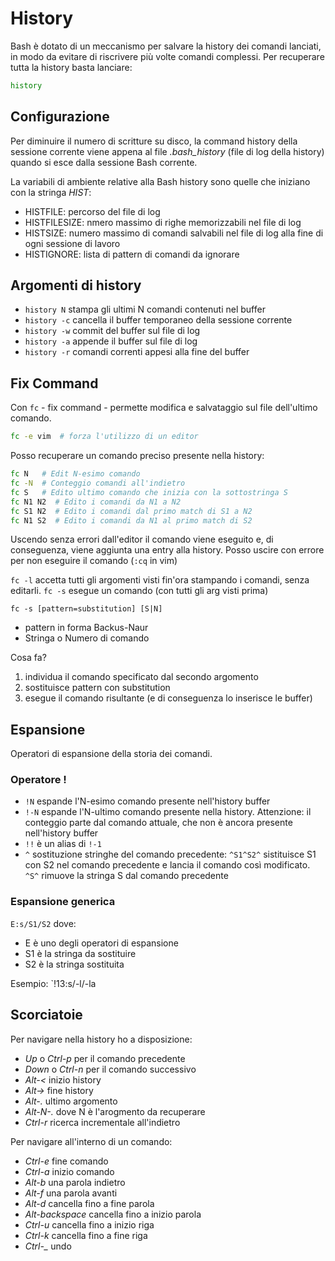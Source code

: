 # History
Bash è dotato di un meccanismo per salvare la history dei comandi lanciati, in modo da evitare di riscrivere più volte comandi complessi.
Per recuperare tutta la history basta lanciare:
```bash
history
```

## Configurazione
Per diminuire il numero di scritture su disco, la command history della sessione corrente viene appena al file *.bash_history* (file di log della history) quando si esce dalla sessione Bash corrente.

La variabili di ambiente relative alla Bash history sono quelle che iniziano con la stringa *HIST*:
- HISTFILE: percorso del file di log
- HISTFILESIZE: nmero massimo di righe memorizzabili nel file di log
- HISTSIZE: numero massimo di comandi salvabili nel file di log alla fine di ogni sessione di lavoro
- HISTIGNORE: lista di pattern di comandi da ignorare

## Argomenti di history
- `history N` stampa gli ultimi N comandi contenuti nel buffer
- `history -c` cancella il buffer temporaneo della sessione corrente
- `history -w` commit del buffer sul file di log
- `history -a` appende il buffer sul file di log
- `history -r` comandi correnti appesi alla fine del buffer

## Fix Command
Con `fc` - fix command - permette modifica e salvataggio sul file dell'ultimo comando.
```bash
fc -e vim  # forza l'utilizzo di un editor
```

Posso recuperare un comando preciso presente nella history:
```bash
fc N   # Edit N-esimo comando
fc -N  # Conteggio comandi all'indietro
fc S   # Edito ultimo comando che inizia con la sottostringa S
fc N1 N2  # Edito i comandi da N1 a N2
fc S1 N2  # Edito i comandi dal primo match di S1 a N2
fc N1 S2  # Edito i comandi da N1 al primo match di S2
```

Uscendo senza errori dall'editor il comando viene eseguito e, di conseguenza, viene aggiunta una entry alla history. Posso uscire con errore per non eseguire il comando (`:cq` in vim)

`fc -l` accetta tutti gli argomenti visti fin'ora stampando i comandi, senza editarli.
`fc -s` esegue un comando (con tutti gli arg visti prima)

`fc -s [pattern=substitution] [S|N]`
- pattern in forma Backus-Naur
- Stringa o Numero di comando

Cosa fa?
1. individua il comando specificato dal secondo argomento
2. sostituisce pattern con substitution
3. esegue il comando risultante (e di conseguenza lo inserisce le buffer)

## Espansione
Operatori di espansione della storia dei comandi. 

### Operatore !
- `!N` espande l'N-esimo comando presente nell'history buffer
- `!-N` espande l'N-ultimo comando presente nella history. Attenzione: il conteggio parte dal comando attuale, che non è ancora presente nell'history buffer
- `!!` è un alias di `!-1`
- `^` sostituzione stringhe del comando precedente: `^S1^S2^` sistituisce S1 con S2 nel comando precedente e lancia il comando così modificato. `^S^` rimuove la stringa S dal comando precedente

### Espansione generica
`E:s/S1/S2` dove:
- E è uno degli operatori di espansione
- S1 è la stringa da sostituire
- S2 è la stringa sostituita

Esempio: `!13:s/-l/-la

## Scorciatoie
Per navigare nella history ho a disposizione:
- *Up* o *Ctrl-p* per il comando precedente
- *Down* o *Ctrl-n* per il comando successivo
- *Alt-<* inizio history
- *Alt-\>* fine history
- *Alt-.* ultimo argomento
- *Alt-N-.* dove N è l'arogmento da recuperare
- *Ctrl-r* ricerca incrementale all'indietro

Per navigare all'interno di un comando:
- *Ctrl-e* fine comando
- *Ctrl-a* inizio comando
- *Alt-b* una parola indietro
- *Alt-f* una parola avanti
- *Alt-d* cancella fino a fine parola
- *Alt-backspace* cancella fino a inizio parola
- *Ctrl-u* cancella fino a inizio riga
- *Ctrl-k* cancella fino a fine riga
- *Ctrl-\_* undo